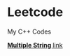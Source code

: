 # Leetcode
My C++ Codes

<a href="https://leetcode.com/problems/multiply-strings/"><b> Multiple String </b> </a>
<a href="https://leetcode.com/problems/multiply-strings/discuss/2353198/C%2B%2B-with-explanation">    link</a>
